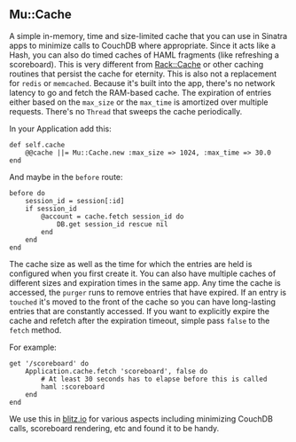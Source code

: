 ## Mu::Cache
A simple in-memory, time and size-limited cache that you can use in Sinatra 
apps to minimize calls to CouchDB where appropriate. Since it acts like a Hash, 
you can also do timed caches of HAML fragments (like refreshing a scoreboard). This is
very different from [Rack::Cache](http://tomayko.com/writings/rack-cache-announce) 
or other caching routines that persist the cache for eternity. This is also not 
a replacement for `redis` or `memcached`. Because it's built into the app, there's 
no network latency to go and fetch the RAM-based cache. The expiration of
entries either based on the `max_size` or the `max_time` is amortized over
multiple requests. There's no `Thread` that sweeps the cache periodically.

In your Application add this:

    def self.cache
        @@cache ||= Mu::Cache.new :max_size => 1024, :max_time => 30.0
    end
    
And maybe in the `before` route:

    before do
        session_id = session[:id]
        if session_id
            @account = cache.fetch session_id do
                DB.get session_id rescue nil
            end
        end
    end

The cache size as well as the time for which the entries are held is configured
when you first create it. You can also have multiple caches of different sizes
and expiration times in the same app. Any time the cache is accessed, the
`purger` runs to remove entries that have expired. If an entry is `touched`
it's moved to the front of the cache so you can have long-lasting entries
that are constantly accessed. If you want to explicitly expire the cache and
refetch after the expiration timeout, simple pass `false` to the `fetch` method.

For example:

    get '/scoreboard' do
        Application.cache.fetch 'scoreboard', false do
            # At least 30 seconds has to elapse before this is called
            haml :scoreboard
        end
    end

We use this in [blitz.io](http://blitz.io) for various aspects including
minimizing CouchDB calls, scoreboard rendering, etc and found it to be handy.